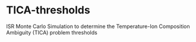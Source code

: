 # TICA-thresholds
ISR Monte Carlo Simulation to determine the Temperature-Ion Composition Ambiguity (TICA) problem thresholds
